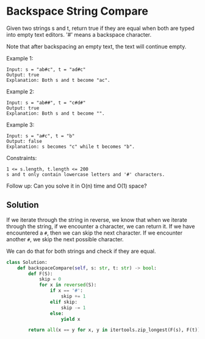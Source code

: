 # Backspace String Compare

Given two strings s and t, return true if they are equal when both are typed into empty text editors. '#' means a backspace character.

Note that after backspacing an empty text, the text will continue empty.

Example 1:

```
Input: s = "ab#c", t = "ad#c"
Output: true
Explanation: Both s and t become "ac".
```

Example 2:

```
Input: s = "ab##", t = "c#d#"
Output: true
Explanation: Both s and t become "".
```

Example 3:

```
Input: s = "a#c", t = "b"
Output: false
Explanation: s becomes "c" while t becomes "b".
```

Constraints:

    1 <= s.length, t.length <= 200
    s and t only contain lowercase letters and '#' characters.

Follow up: Can you solve it in O(n) time and O(1) space?

## Solution

If we iterate through the string in reverse, we know that when we
iterate through the string, if we encounter a character, we can return
it. If we have encountered a `#`, then we can skip the next character.
If we encounter another `#`, we skip the next possible character.

We can do that for both strings and check if they are equal.

```python
class Solution:
    def backspaceCompare(self, s: str, t: str) -> bool:
        def F(S):
            skip = 0
            for x in reversed(S):
                if x == '#':
                    skip += 1
                elif skip:
                    skip -= 1
                else:
                    yield x

        return all(x == y for x, y in itertools.zip_longest(F(s), F(t)))
```
